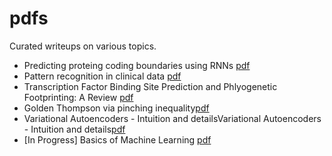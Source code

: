 # pdfs

Curated writeups on various topics.

-   Predicting proteing coding boundaries using RNNs
    [pdf](./docs/rnn-cds-2017.pdf)
-   Pattern recognition in clinical data
    [pdf](./docs/pricd_masters_thesis.pdf)
-   Transcription Factor Binding Site Prediction and Phlyogenetic
    Footprinting: A Review
    [pdf](./docs/tfbs_prediction_and_phylogenetic_footprinting.pdf)
-   Golden Thompson via pinching
    inequality[pdf](./docs/Goldon_Thompson_Inequality_via_Pinching_Inequality.pdf)
-   Variational Autoencoders - Intuition and detailsVariational
    Autoencoders - Intuition and details[pdf](./docs/autoencoders.pdf)
-   \[In Progress\] Basics of Machine Learning
    [pdf](./docs/Machine_Learning_Basics.pdf)
